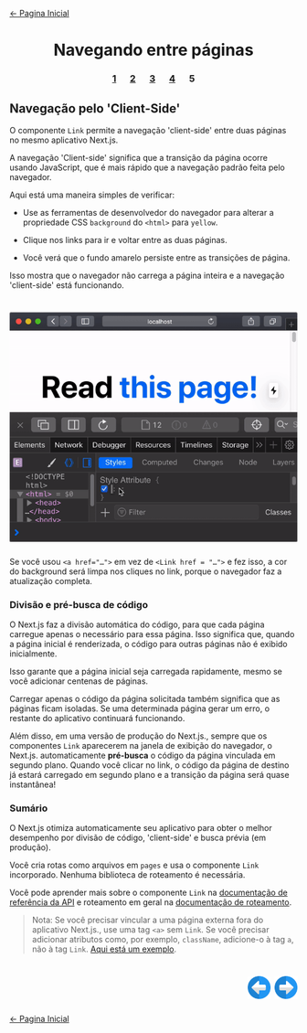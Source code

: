 [← Pagina Inicial](../../../README.md#basico)

<h1 align="center">Navegando entre páginas</h1>

<h3 align="center">
<a href="./1.md" style="margin:0 10px;">1</a>
<a href="./2.md" style="margin:0 10px;">2</a>
<a href="./3.md" style="margin:0 10px;">3</a>
<a href="./4.md" style="margin:0 10px;">4</a>
<spam style="margin:0 10px;">5</spam>
</h3>

## Navegação pelo 'Client-Side'

O componente `Link` permite a navegação 'client-side' entre duas páginas no mesmo aplicativo Next.js.

A navegação 'Client-side' significa que a transição da página ocorre usando JavaScript, que é mais rápido que a navegação padrão feita pelo navegador.

Aqui está uma maneira simples de verificar:

  - Use as ferramentas de desenvolvedor do navegador para alterar a propriedade CSS `background` do `<html>` para `yellow`.

  - Clique nos links para ir e voltar entre as duas páginas.

  - Você verá que o fundo amarelo persiste entre as transições de página.

Isso mostra que o navegador não carrega a página inteira e a navegação 'client-side' está funcionando.

<h1 align="center"><img src="../../../images/client-side.gif"></h1>

Se você usou `<a href="…">` em vez de `<Link href = "…">` e fez isso, a cor do background será limpa nos cliques no link, porque o navegador faz a atualização completa.

### Divisão e pré-busca de código

O Next.js faz a divisão automática do código, para que cada página carregue apenas o necessário para essa página. Isso significa que, quando a página inicial é renderizada, o código para outras páginas não é exibido inicialmente.

Isso garante que a página inicial seja carregada rapidamente, mesmo se você adicionar centenas de páginas.

Carregar apenas o código da página solicitada também significa que as páginas ficam isoladas. Se uma determinada página gerar um erro, o restante do aplicativo continuará funcionando.

Além disso, em uma versão de produção do Next.js., sempre que os componentes `Link` aparecerem na janela de exibição do navegador, o Next.js. automaticamente **pré-busca** o código da página vinculada em segundo plano. Quando você clicar no link, o código da página de destino já estará carregado em segundo plano e a transição da página será quase instantânea!

### Sumário

O Next.js otimiza automaticamente seu aplicativo para obter o melhor desempenho por divisão de código, 'client-side' e busca prévia (em produção).

Você cria rotas como arquivos em `pages` e usa o componente `Link` incorporado. Nenhuma biblioteca de roteamento é necessária.

Você pode aprender mais sobre o componente `Link` na [documentação de referência da API](https://nextjs.org/docs/api-reference/next/link) e roteamento em geral na [documentação de roteamento](https://nextjs.org/docs/routing/introduction).

>Nota: Se você precisar vincular a uma página externa fora do aplicativo Next.js., use uma tag `<a>` sem `Link`.
>Se você precisar adicionar atributos como, por exemplo, `className`, adicione-o à tag `a`, não à tag `Link`. [Aqui está um exemplo](https://github.com/zeit/next-learn-starter/blob/master/snippets/link-classname-example.js).

<h1 align="right">
<a href="./4.md"><img src="../../../images/previous-arrow.svg" alt="next-arrow" width="40px"></a>
<a href="../assets-metadata-css/1.md"><img src="../../../images/next-arrow.svg" alt="next-arrow" width="40px"></a>
</h1>

[← Pagina Inicial](../../../README.md#basico)